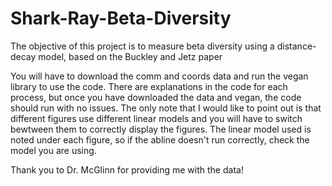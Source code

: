 # Shark-Ray-Beta-Diversity

The objective of this project is to measure beta diversity using a distance-decay model, based on the Buckley and Jetz paper 

You will have to download the comm and coords data and run the vegan library to use the code. There are explanations in the code for each process, but once you have downloaded the data and vegan, the code should run with no issues. The only note that I would like to point out is that different figures use different linear models and you will have to switch bewtween them to correctly display the figures. The linear model used is noted under each figure, so if the abline doesn't run correctly, check the model you are using.

Thank you to Dr. McGlinn for providing me with the data! 
